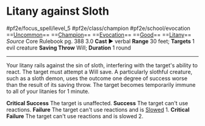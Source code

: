 # Litany against Sloth
#pf2e/focus_spell/level_5 #pf2e/class/champion #pf2e/school/evocation 
==[Uncommon](../../../rules/traits/uncommon.md)== ==[Champion](../../../rules/traits/champion.md)== ==[Evocation](../../../rules/traits/evocation.md)== ==[Good](../../../rules/traits/good.md)== ==[Litany](../../../rules/traits/litany.md)==
*Source* Core Rulebook pg. 388 3.0
**Cast** ► verbal
**Range** 30 feet; **Targets** 1 evil creature
**Saving Throw** Will; **Duration** 1 round

---
Your litany rails against the sin of sloth, interfering with the target's ability to react. The target must attempt a Will save. A particularly slothful creature, such as a sloth demon, uses the outcome one degree of success worse than the result of its saving throw. The target becomes temporarily immune to all of your litanies for 1 minute.

**Critical Success** The target is unaffected.
**Success** The target can't use reactions.
**Failure** The target can't use reactions and is [Slowed](../../../Conditions/Slowed.md) 1.
**Critical Failure** The target can't use reactions and is slowed 2.